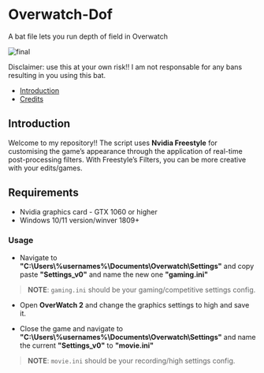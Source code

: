 # Overwatch-Dof
A bat file lets you run depth of field in Overwatch

![final](https://github.com/FlickyOs/OverWatch-2-Depth-of-Maps/assets/86733574/766dadd5-0f33-45d5-b5bc-aaa30abfca05)

Disclaimer: use this at your own risk!! I am not responsable for any bans resulting in you using this bat.
<!-- TOC -->

  - [Introduction](#introduction)
  - [Credits](#credits)

<!-- /TOC -->
## Introduction
Welcome to my repository!! The script uses **Nvidia Freestyle** for customising the game’s appearance through the application of real-time post-processing filters. With Freestyle’s Filters, you can be more creative with your edits/games.

<!-- /TOC -->
## Requirements

- Nvidia graphics card - GTX 1060 or higher
- Windows 10/11 version/winver 1809+

<!-- /TOC -->
### Usage
 - Navigate to **"C:\Users\\%usernames%\Documents\Overwatch\Settings"** and copy paste **"Settings_v0"** and name the new one **"gaming.ini"**
> **NOTE**: `gaming.ini` should be your gaming/competitive settings config.

 - Open **OverWatch 2** and change the graphics settings to high and save it.

 - Close the game and navigate to **"C:\Users\\%usernames%\Documents\Overwatch\Settings"** and name the current **"Settings_v0"** to **"movie.ini"** 
> **NOTE**: `movie.ini` should be your recording/high settings config.
